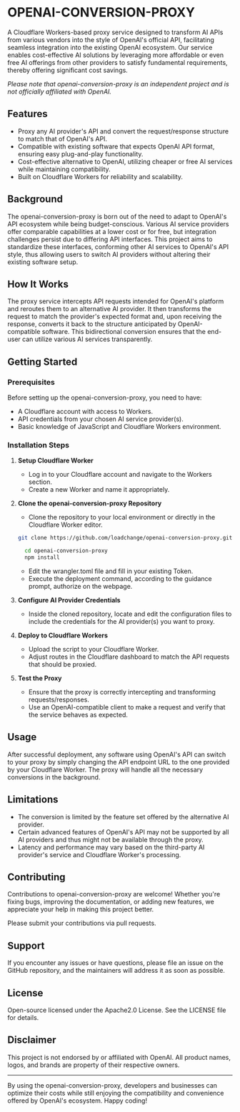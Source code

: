 # OPENAI-CONVERSION-PROXY

A Cloudflare Workers-based proxy service designed to transform AI APIs from various vendors into the style of OpenAI's official API, facilitating seamless integration into the existing OpenAI ecosystem. Our service enables cost-effective AI solutions by leveraging more affordable or even free AI offerings from other providers to satisfy fundamental requirements, thereby offering significant cost savings.

*Please note that openai-conversion-proxy is an independent project and is not officially affiliated with OpenAI.*

## Features

- Proxy any AI provider's API and convert the request/response structure to match that of OpenAI's API.
- Compatible with existing software that expects OpenAI API format, ensuring easy plug-and-play functionality.
- Cost-effective alternative to OpenAI, utilizing cheaper or free AI services while maintaining compatibility.
- Built on Cloudflare Workers for reliability and scalability.

## Background

The openai-conversion-proxy is born out of the need to adapt to OpenAI's API ecosystem while being budget-conscious. Various AI service providers offer comparable capabilities at a lower cost or for free, but integration challenges persist due to differing API interfaces. This project aims to standardize these interfaces, conforming other AI services to OpenAI's API style, thus allowing users to switch AI providers without altering their existing software setup.

## How It Works

The proxy service intercepts API requests intended for OpenAI's platform and reroutes them to an alternative AI provider. It then transforms the request to match the provider's expected format and, upon receiving the response, converts it back to the structure anticipated by OpenAI-compatible software. This bidirectional conversion ensures that the end-user can utilize various AI services transparently.

## Getting Started

### Prerequisites

Before setting up the openai-conversion-proxy, you need to have:

- A Cloudflare account with access to Workers.
- API credentials from your chosen AI service provider(s).
- Basic knowledge of JavaScript and Cloudflare Workers environment.

### Installation Steps

1. **Setup Cloudflare Worker**
   - Log in to your Cloudflare account and navigate to the Workers section.
   - Create a new Worker and name it appropriately.

2. **Clone the openai-conversion-proxy Repository**
   - Clone the repository to your local environment or directly in the Cloudflare Worker editor.
   ```sh
   git clone https://github.com/loadchange/openai-conversion-proxy.git

	 cd openai-conversion-proxy
	 npm install
   ```
	 - Edit the wrangler.toml file and fill in your existing Token.
	 - Execute the deployment command, according to the guidance prompt, authorize on the webpage.

3. **Configure AI Provider Credentials**
   - Inside the cloned repository, locate and edit the configuration files to include the credentials for the AI provider(s) you want to proxy.

4. **Deploy to Cloudflare Workers**
   - Upload the script to your Cloudflare Worker.
   - Adjust routes in the Cloudflare dashboard to match the API requests that should be proxied.

5. **Test the Proxy**
   - Ensure that the proxy is correctly intercepting and transforming requests/responses.
   - Use an OpenAI-compatible client to make a request and verify that the service behaves as expected.

## Usage

After successful deployment, any software using OpenAI's API can switch to your proxy by simply changing the API endpoint URL to the one provided by your Cloudflare Worker. The proxy will handle all the necessary conversions in the background.

## Limitations

- The conversion is limited by the feature set offered by the alternative AI provider.
- Certain advanced features of OpenAI's API may not be supported by all AI providers and thus might not be available through the proxy.
- Latency and performance may vary based on the third-party AI provider's service and Cloudflare Worker's processing.

## Contributing

Contributions to openai-conversion-proxy are welcome! Whether you're fixing bugs, improving the documentation, or adding new features, we appreciate your help in making this project better.

Please submit your contributions via pull requests.

## Support

If you encounter any issues or have questions, please file an issue on the GitHub repository, and the maintainers will address it as soon as possible.

## License

Open-source licensed under the Apache2.0 License. See the LICENSE file for details.

## Disclaimer

This project is not endorsed by or affiliated with OpenAI. All product names, logos, and brands are property of their respective owners.

---

By using the openai-conversion-proxy, developers and businesses can optimize their costs while still enjoying the compatibility and convenience offered by OpenAI's ecosystem. Happy coding!

